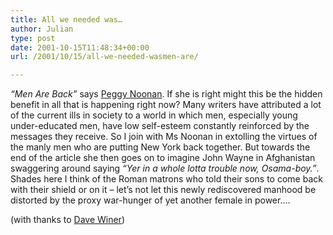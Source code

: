 ```yaml
---
title: All we needed was…
author: Julian
type: post
date: 2001-10-15T11:48:34+00:00
url: /2001/10/15/all-we-needed-wasmen-are/

---
```

_&#8220;Men Are Back&#8221;_ says [Peggy Noonan][1]. If she is right might this be the hidden benefit in all that is happening right now? Many writers have attributed a lot of the current ills in society to a world in which men, especially young under-educated men, have low self-esteem constantly reinforced by the messages they receive. So I join with Ms Noonan in extolling the virtues of the manly men who are putting New York back together. But towards the end of the article she then goes on to imagine John Wayne in Afghanistan swaggering around saying _&#8220;Yer in a whole lotta trouble now, Osama-boy.&#8221;_. Shades here I think of the Roman matrons who told their sons to come back with their shield or on it &#8211; let&#8217;s not let this newly rediscovered manhood be distorted by the proxy war-hunger of yet another female in power&#8230;.
  
(with thanks to <a href = "http://www.scripting.com/">Dave Winer</a>)

 [1]: http://opinionjournal.com/columnists/pnoonan/?id=95001309